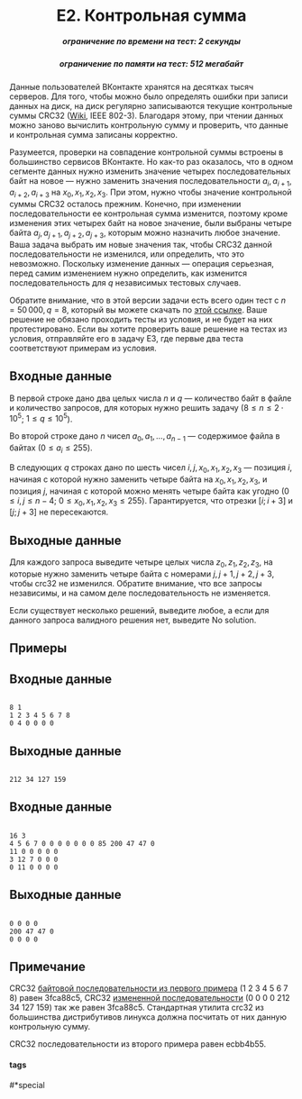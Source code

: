 <h1 style='text-align: center;'> E2. Контрольная сумма</h1>

<h5 style='text-align: center;'>ограничение по времени на тест: 2 секунды</h5>
<h5 style='text-align: center;'>ограничение по памяти на тест: 512 мегабайт</h5>

Данные пользователей ВКонтакте хранятся на десятках тысяч серверов. Для того, чтобы можно было определять ошибки при записи данных на диск, на диск регулярно записываются текущие контрольные суммы CRC32 ([Wiki](https://en.wikipedia.org/wiki/Cyclic_redundancy_check), IEEE 802-3). Благодаря этому, при чтении данных можно заново вычислить контрольную сумму и проверить, что данные и контрольная сумма записаны корректно. 

Разумеется, проверки на совпадение контрольной суммы встроены в большинство сервисов ВКонтакте. Но как-то раз оказалось, что в одном сегменте данных нужно изменить значение четырех последовательных байт на новое — нужно заменить значения последовательности $a_i, a_{i+1}, a_{i+2}, a_{i+3}$ на $x_0, x_1, x_2, x_3$. При этом, нужно чтобы значение контрольной суммы CRC32 осталось прежним. Конечно, при изменении последовательности ее контрольная сумма изменится, поэтому кроме изменения этих четырех байт на новое значение, были выбраны четыре байта $a_{j}, a_{j+1}, a_{j+2}, a_{j+3}$, которым можно назначить любое значение. Ваша задача выбрать им новые значения так, чтобы CRC32 данной последовательности не изменился, или определить, что это невозможно. Поскольку изменение данных — операция серьезная, перед самим изменением нужно определить, как изменится последовательность для $q$ независимых тестовых случаев.

Обратите внимание, что в этой версии задачи есть всего один тест с $n=50\,000, q=8$, который вы можете скачать по [этой ссылке](https://drive.google.com/open?id=117PBFxdKNhMsauCBiI8FAeSW2T9uP0rr). Ваше решение не обязано проходить тесты из условия, и не будет на них протестировано. Если вы хотите проверить ваше решение на тестах из условия, отправляйте его в задачу E3, где первые два теста соответствуют примерам из условия.

## Входные данные

В первой строке дано два целых числа $n$ и $q$ — количество байт в файле и количество запросов, для которых нужно решить задачу ($8 \le n \le 2 \cdot 10^5$; $1 \le q \le 10^5$).

Во второй строке дано $n$ чисел $a_0, a_1, \ldots, a_{n-1}$ — содержимое файла в байтах ($0 \le a_i \le 255$).

В следующих $q$ строках дано по шесть чисел $i, j, x_0, x_1, x_2, x_3$ — позиция $i$, начиная с которой нужно заменить четыре байта на $x_0, x_1, x_2, x_3$, и позиция $j$, начиная с которой можно менять четыре байта как угодно ($0 \le i, j \le n-4$; $0 \le x_0, x_1, x_2, x_3 \le 255$). Гарантируется, что отрезки $[i; i+3]$ и $[j; j+3]$ не пересекаются.

## Выходные данные

Для каждого запроса выведите четыре целых числа $z_0, z_1, z_2, z_3$, на которые нужно заменить четыре байта с номерами $j, j+1, j+2, j+3$, чтобы crc32 не изменился. Обратите внимание, что все запросы независимы, и на самом деле последовательность не изменяется.

Если существует несколько решений, выведите любое, а если для данного запроса валидного решения нет, выведите No solution.

## Примеры

## Входные данные


```

8 1
1 2 3 4 5 6 7 8
0 4 0 0 0 0

```
## Выходные данные


```

212 34 127 159

```
## Входные данные


```

16 3
4 5 6 7 0 0 0 0 0 0 0 85 200 47 47 0
11 0 0 0 0 0
3 12 7 0 0 0
0 11 0 0 0 0

```
## Выходные данные


```

0 0 0 0
200 47 47 0
0 0 0 0

```
## Примечание

CRC32 [байтовой последовательности из первого примера](https://drive.google.com/open?id=1a5grS_eXX2tAMS5ndECkjUs7Xyw2YwLa) (1 2 3 4 5 6 7 8) равен 3fca88c5, CRC32 [измененной последовательности](https://drive.google.com/open?id=1bmvUULCP4gL-Sat2y1znUv7Y8MBfGlQI) (0 0 0 0 212 34 127 159) так же равен 3fca88c5. Стандартная утилита crc32 из большинства дистрибутивов линукса должна посчитать от них данную контрольную сумму.

CRC32 последовательности из второго примера равен ecbb4b55.



#### tags 

#*special 